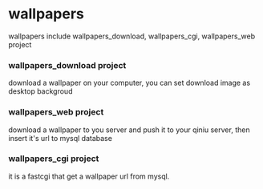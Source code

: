 # wallpapers
wallpapers include wallpapers_download, wallpapers_cgi, wallpapers_web project

### wallpapers_download project
download a wallpaper on your computer, you can set download image as desktop backgroud

### wallpapers_web project
download a wallpaper to you server and push it to your qiniu server, then insert it's url to mysql database

### wallpapers_cgi project
it is a fastcgi that get a wallpaper url from mysql.
